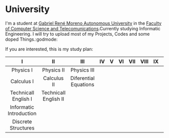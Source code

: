 # University

I'm a student at [Gabriel René Moreno Autonomous University](https://en.wikipedia.org/wiki/Universidad_Aut%C3%B3noma_Gabriel_Ren%C3%A9_Moreno) in the [Faculty of Computer Science and Telecomunications](https://es.wikipedia.org/wiki/Facultad_de_Ingenier%C3%ADa_en_Ciencias_de_la_Computaci%C3%B3n_y_Telecomunicaciones_(UAGRM)).Currently studying Informatic Engineering. I will try to upload most of my Projects, Codes and some doped Things.:godmode:

If you are interested, this is my study plan:

|             I            |           II           |           III          | IV | V | VI | VII | VIII | IX | X |
|:------------------------:|:----------------------:|:----------------------:|:--:|:-:|:--:|:---:|:----:|:--:|:-:|
|         Physics I        |       Physics II       |       Physics III      |    |   |    |     |      |    |   |
|        Calculus I        |       Calculus II      |  Diferential Equations |    |   |    |     |      |    |   |
|    Technicall English I  |  Technicall English II |                        |    |   |    |     |      |    |   |
|  Informatic Introduction |                        |                        |    |   |    |     |      |    |   |
|  Discrete Structures     |                        |                        |    |   |    |     |      |    |   |
